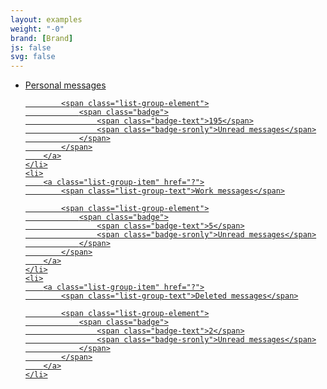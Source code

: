 ```yaml
---
layout: examples
weight: "-0"
brand: [Brand]
js: false
svg: false
---
```


<ul class="list-group">
	<li>
		<a class="list-group-item" href="?">
			<span class="list-group-text">Personal messages</span>

			<span class="list-group-element">
				<span class="badge">
					<span class="badge-text">195</span>
					<span class="badge-sronly">Unread messages</span>
				</span>
			</span>
		</a>
	</li>
	<li>
		<a class="list-group-item" href="?">
			<span class="list-group-text">Work messages</span>

			<span class="list-group-element">
				<span class="badge">
					<span class="badge-text">5</span>
					<span class="badge-sronly">Unread messages</span>
				</span>
			</span>
		</a>
	</li>
	<li>
		<a class="list-group-item" href="?">
			<span class="list-group-text">Deleted messages</span>

			<span class="list-group-element">
				<span class="badge">
					<span class="badge-text">2</span>
					<span class="badge-sronly">Unread messages</span>
				</span>
			</span>
		</a>
	</li>
</ul>